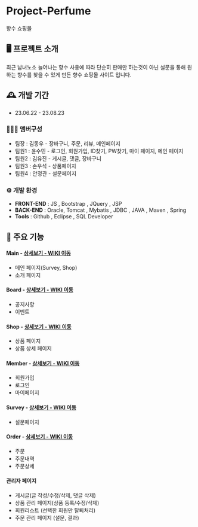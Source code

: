 # Project-Perfume
향수 쇼핑몰


## 🖥️ 프로젝트 소개
최근 남녀노소 늘어나는 향수 사용에 따라 단순히 판매만 하는것이 아닌 
설문을 통해 원하는 향수를 찾을 수 있게 만든 향수 쇼핑몰 사이트 입니다.
<br>

## 🕰️ 개발 기간
* 23.06.22 - 23.08.23

### 🧑‍🤝‍🧑 맴버구성
 - 팀장  : 김동우 - 장바구니, 주문, 리뷰, 메인페이지
 - 팀원1 : 윤수민 - 로그인, 회원가입, ID찾기, PW찾기, 마이 페이지, 메인 페이지
 - 팀원2 : 김유진 - 게시글, 댓글, 장바구니
 - 팀원3 : 손우석 - 상품페이지
 - 팀원4 : 안정관 - 설문페이지


### ⚙️ 개발 환경
- **FRONT-END** : JS , Bootstrap , JQuery , JSP
- **BACK-END** : Oracle, Tomcat , Mybatis , JDBC , JAVA , Maven , Spring
- **Tools** : Github , Eclipse , SQL Developer


## 📌 주요 기능
#### Main - <a href="https://github.com/YoonSooMin01/project01-perfume/wiki/%EC%A3%BC%EC%9A%94-%EA%B8%B0%EB%8A%A5-%EC%86%8C%EA%B0%9C(Main)" >상세보기 - WIKI 이동</a>
- 메인 페이지(Survey, Shop)
- 소개 페이지
  
#### Board - <a href="https://github.com/YoonSooMin01/project01-perfume/wiki/%EC%A3%BC%EC%9A%94-%EA%B8%B0%EB%8A%A5-%EC%86%8C%EA%B0%9C(Board)" >상세보기 - WIKI 이동</a>
- 공지사항
- 이벤트
  
#### Shop - <a href="https://github.com/YoonSooMin01/project01-perfume/wiki/%EC%A3%BC%EC%9A%94-%EA%B8%B0%EB%8A%A5-%EC%86%8C%EA%B0%9C(Shop)" >상세보기 - WIKI 이동</a>
- 상품 페이지
- 상품 상세 페이지
  
#### Member - <a href="https://github.com/YoonSooMin01/project01-perfume/wiki/%EC%A3%BC%EC%9A%94-%EA%B8%B0%EB%8A%A5-%EC%86%8C%EA%B0%9C(Member)" >상세보기 - WIKI 이동</a>
- 회원가입
- 로그인
- 마이페이지
  
#### Survey - <a href="https://github.com/YoonSooMin01/project01-perfume/wiki/%EC%A3%BC%EC%9A%94-%EA%B8%B0%EB%8A%A5-%EC%86%8C%EA%B0%9C(Survey)" >상세보기 - WIKI 이동</a>
- 설문페이지
  
#### Order - <a href="https://github.com/YoonSooMin01/project01-perfume/wiki/%EC%A3%BC%EC%9A%94-%EA%B8%B0%EB%8A%A5-%EC%86%8C%EA%B0%9C(Order)" >상세보기 - WIKI 이동</a>
- 주문
- 주문내역
- 주문상세

#### 관리자 페이지 
- 게시글(글 작성/수정/삭제, 댓글 삭제)
- 상품 관리 페이지(상품 등록/수정/삭제) 
- 회원리스트 (선택한 회원만 탈퇴처리)
- 주문 관리 페이지 (설문, 결과)
